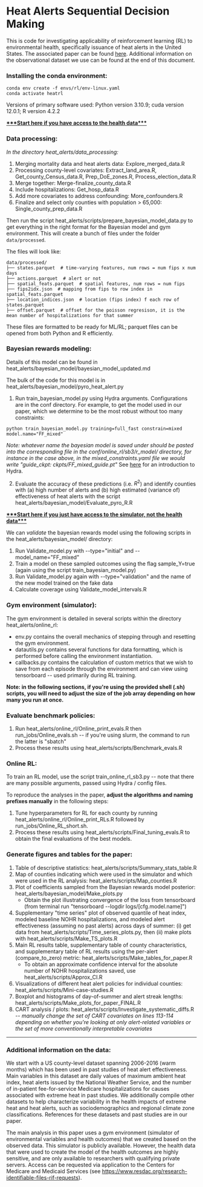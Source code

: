 # Heat Alerts Sequential Decision Making 

This is code for investigating applicability of reinforcement learning (RL) to environmental health, specifically issuance of heat alerts in the United States. The associated paper can be found [here](https://arxiv.org/abs/2312.14196). Additional information on the observational dataset we use can be found at the end of this document.

### Installing the conda environment:
```
conda env create -f envs/rl/env-linux.yaml
conda activate heatrl
```

Versions of primary software used: Python version 3.10.9; cuda version 12.0.1; R version 4.2.2

<ins>**\*\*\*Start here if you have access to the health data\*\*\***</ins>

### Data processing:
*In the directory heat_alerts/data_processing:*
1. Merging mortality data and heat alerts data: Explore_merged_data.R
2. Processing county-level covariates: Extract_land_area.R, Get_county_Census_data.R, Prep_DoE_zones.R, Process_election_data.R
3. Merge together: Merge-finalize_county_data.R
4. Include hospitalizations: Get_hosp_data.R
5. Add more covariates to address confounding: More_confounders.R
6. Finalize and select only counties with population > 65,000: Single_county_prep_data.R

Then run the script heat_alerts/scripts/prepare_bayesian_model_data.py to get everything in the right format for the Bayesian model and gym environment. This will create a bunch of files under the folder `data/processed`. 

The files will look like:

```
data/processed/
├── states.parquet  # time-varying features, num rows = num fips x num days
├── actions.parquet  # alert or not
├── spatial_feats.parquet  # spatial features, num rows = num fips 
├── fips2idx.json  # mapping from fips to row index in spatial_feats.parquet
├── location_indices.json  # location (fips index) f each row of states.parquet
├── offset.parquet  # offset for the poisson regresison, it is the mean number of hospitalizations for that summer
```
These files are formatted to be ready for ML/RL; parquet files can be opened from both Python and R efficiently.

### Bayesian rewards modeling:

Details of this model can be found in heat_alerts/bayesian_model/bayesian_model_updated.md

The bulk of the code for this model is in heat_alerts/bayesian_model/pyro_heat_alert.py

1. Run train_bayesian_model.py using Hydra arguments. Configurations are in the conf directory. For example, to get the model used in our paper, which we determine to be the most robust without too many constraints:
```
python train_bayesian_model.py training=full_fast constrain=mixed model.name="FF_mixed"
```
*Note: whatever name the bayesian model is saved under should be pasted into the corresponding file in the conf/online_rl/sb3/r_model/ directory, for instance in the case above, in the mixed_constraints.yaml file we would write "guide_ckpt: ckpts/FF_mixed_guide.pt"*
See [here](https://hydra.cc/docs/intro/) for an introduction to Hydra. <br>

2. Evaluate the accuracy of these predictions (i.e. $R^2$) and identify counties with (a) high number of alerts and (b) high estimated (variance of) effectiveness of heat alerts with the script heat_alerts/bayesian_model/Evaluate_pyro_R.R

<ins>**\*\*\*Start here if you just have access to the simulator, not the health data\*\*\***</ins>

We can *validate* the bayesian rewards model using the following scripts in the heat_alerts/bayesian_model/ directory:
1. Run Validate_model.py with --type="initial" and --model_name="FF_mixed"
2. Train a model on these sampled outcomes using the flag sample_Y=true (again using the script train_bayesian_model.py)
3. Run Validate_model.py again with --type="validation" and the name of the new model trained on the fake data
4. Calculate coverage using Validate_model_intervals.R

### Gym environment (simulator):

The gym environment is detailed in several scripts within the directory heat_alerts/online_rl:
 * env.py contains the overall mechanics of stepping through and resetting the gym environment.
 * datautils.py contains several functions for data formatting, which is performed before calling the environment instantiation.
 * callbacks.py contains the calculation of custom metrics that we wish to save from each episode through the environment and can view using tensorboard -- used primarily during RL training.

**Note: in the following sections, if you're using the provided shell (.sh) scripts, you will need to adjust the size of the job array depending on how many you run at once.**

### Evaluate benchmark policies:

1. Run heat_alerts/online_rl/Online_print_evals.R then run_jobs/Online_evals.sh -- if you're using slurm, the command to run the latter is "sbatch"
2. Process these results using heat_alerts/scripts/Benchmark_evals.R

### Online RL:
To train an RL model, use the script train_online_rl_sb3.py -- note that there are many possible arguments, passed using Hydra / config files. 

To reproduce the analyses in the paper, **adjust the algorithms and naming prefixes manually** in the following steps:
1. Tune hyperparameters for RL for each county by running heat_alerts/online_rl/Online_print_RLs.R followed by run_jobs/Online_RL_short.sh.
2. Process these results using heat_alerts/scripts/Final_tuning_evals.R to obtain the final evaluations of the best models.

### Generate figures and tables for the paper:
1. Table of descriptive statistics: heat_alerts/scripts/Summary_stats_table.R
2. Map of counties indicating which were used in the simulator and which were used in the RL analysis: heat_alerts/scripts/Map_counties.R
3. Plot of coefficients sampled from the Bayesian rewards model posterior: heat_alerts/bayesian_model/Make_plots.py
   - Obtain the plot illustrating convergence of the loss from tensorboard (from terminal run "tensorboard --logdir logs/\[cfg.model.name\]")
4. Supplementary "time series" plot of observed quantile of heat index, modeled baseline NOHR hospitalizations, and modeled alert effectiveness (assuming no past alerts) across days of summer: (i) get data from heat_alerts/scripts/Time_series_plots.py, then (ii) make plots with heat_alerts/scripts/Make_TS_plots.R
5. Main RL results table, supplementary table of county characteristics, and supplementary table of RL results using the per-alert (compare_to_zero) metric: heat_alerts/scripts/Make_tables_for_paper.R
   - To obtain an approximate confidence interval for the absolute number of NOHR hospitalizations saved, use heat_alerts/scripts/Approx_CI.R
6. Visualizations of different heat alert policies for individual counties: heat_alerts/scripts/Mini-case-studies.R
7. Boxplot and histograms of day-of-summer and alert streak lengths: heat_alerts/scripts/Make_plots_for_paper_FINAL.R
8. CART analysis / plots: heat_alerts/scripts/Investigate_systematic_diffs.R -- *manually change the set of CART covariates on lines 113-114 depending on whether you're looking at only alert-related variables or the set of more conventionally interpretable covariates*

****

### Additional information on the data:

We start with a US county-level dataset spanning 2006-2016 (warm months) which has been used in past studies of heat alert effectiveness. Main variables in this dataset are daily values of maximum ambient heat index, heat alerts issued by the National Weather Service, and the number of in-patient fee-for-service Medicare hospitalizations for causes associated with extreme heat in past studies. We additionally compile other datasets to help characterize variability in the health impacts of extreme heat and heat alerts, such as sociodemographics and regional climate zone classifications. References for these datasets and past studies are in our paper.

The main analysis in this paper uses a gym environment (simulator of environmental variables and health outcomes) that we created based on the observed data. This simulator is publicly available. However, the health data that were used to create the model of the health outcomes are highly sensitive, and are only available to researchers with qualifying private servers. Access can be requested via application to the Centers for Medicare and Medicaid Services (see https://www.resdac.org/research-identifiable-files-rif-requests). 

